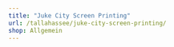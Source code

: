 ```yaml
---
title: "Juke City Screen Printing"
url: /tallahassee/juke-city-screen-printing/
shop: Allgemein
---
```

